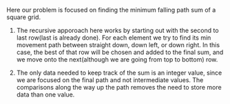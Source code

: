 Here our problem is focused on finding the minimum falling path sum of a square grid.

1. The recursive apporoach here works by starting out with the second to last row(last is already done). For each element we try to find its min movement path between straight down, down left, or down right. In this case, the best of that row will be chosen and added to the final sum, and we move onto the next(although we are going from top to bottom) row.

2. The only data needed to keep track of the sum is an integer value, since we are focused on the final path and not intermediate values. The comparisons along the way up the path removes the need to store more data than one value.
